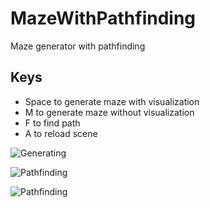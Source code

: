# MazeWithPathfinding

Maze generator with pathfinding

## Keys

- Space to generate maze with visualization
- M to generate maze without visualization
- F to find path
- A to reload scene

![Generating](https://j.gifs.com/PjNBQ1.gif)

![Pathfinding](https://j.gifs.com/gpJl2G.gif)

![Pathfinding](https://j.gifs.com/Z86P0w.gif)
